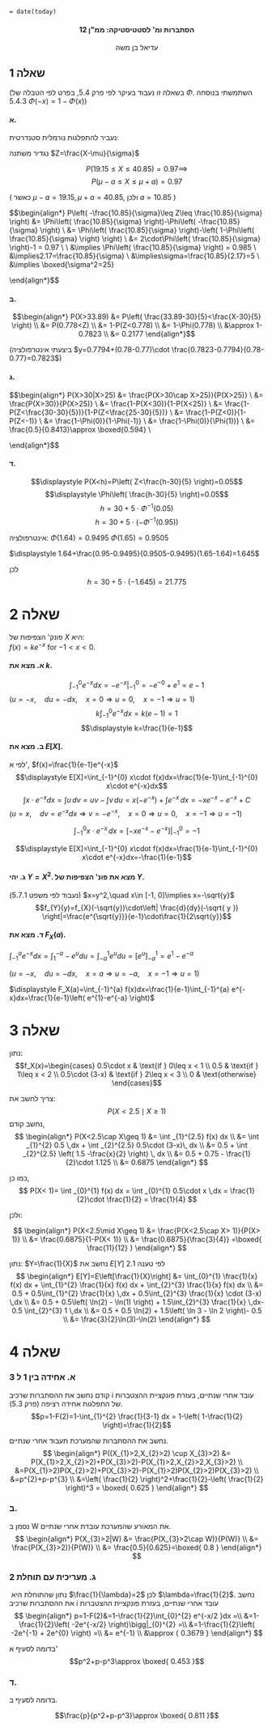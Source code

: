 `= date(today)`
<h4 style="text-align: center;">הסתברות ומ' לסטטיסטיקה: ממ"ן 12</h4>
<p style="text-align: center;">עדיאל בן משה</p>

## שאלה 1

(בשאלה זו נעבוד בעיקר לפי פרק 5.4, בפרט לפי הטבלה של $\Phi$. השתמשתי בנוסחה 5.4.3 $\Phi(-x)=1-\Phi(x)$)
#### א.

נעביר להתפלגות נורמלית סטנדרטית:

נגדיר משתנה $Z=\frac{X-\mu}{\sigma}$

$$P(19.15\leq X\leq 40.85)=0.97\implies$$
$$P(\mu-a\leq X\leq \mu+a)=0.97$$

( כאשר $\mu-a=19.15,\mu+a=40.85$, ולכן $a=10.85$ )

$$\begin{align*}
P\left( -\frac{10.85}{\sigma}\leq Z\leq \frac{10.85}{\sigma} \right) &= \Phi\left( \frac{10.85}{\sigma} \right)-\Phi\left( -\frac{10.85}{\sigma} \right) \\
  &= \Phi\left( \frac{10.85}{\sigma} \right)-\left( 1-\Phi\left( \frac{10.85}{\sigma} \right) \right) \\
  &= 2\cdot\Phi\left( \frac{10.85}{\sigma} \right)-1 = 0.97 \\
  \\
&\implies \Phi\left( \frac{10.85}{\sigma} \right)  = 0.985 \\ 
&\implies2.17=\frac{10.85}{\sigma} \\
&\implies\sigma=\frac{10.85}{2.17}=5 \\
&\implies \boxed{\sigma^2=25}

\end{align*}$$ 
#### ב.

$$\begin{align*}
P(X>33.89) &= P\left( \frac{33.89-30}{5}<\frac{X-30}{5} \right) \\
&= P(0.778<Z) \\
&= 1-P(Z<0.778) \\
&= 1-\Phi(0.778) \\
&\approx 1-0.7823 \\
&= 0.2177
\end{align*}$$

(ביצעתי אינטרפולציה $y=0.7794+(0.78-0.77)\cdot \frac{0.7823-0.7794}{0.78-0.77}=0.7823$)
#### ג.

$$\begin{align*}
P(X>30|X>25) &= \frac{P(X>30\cap X>25)}{P(X>25)} \\
&= \frac{P(X>30)}{P(X>25)} \\
&= \frac{1-P(X<30)}{1-P(X<25)} \\
&= \frac{1-P(Z<\frac{30-30}{5})}{1-P(Z<\frac{25-30}{5})} \\
&= \frac{1-P(Z<0)}{1-P(Z<-1)} \\
&= \frac{1-\Phi(0)}{1-\Phi(-1)} \\
&= \frac{1-\Phi(0)}{\Phi(1))} \\
&= \frac{0.5}{0.8413}\approx \boxed{0.594} \\

\end{align*}$$

#### ד.
$$\displaystyle P(X<h)=P\left( Z<\frac{h-30}{5} \right)=0.05$$
$$\displaystyle \Phi\left( \frac{h-30}{5} \right)=0.05$$
$$\displaystyle h=30+5\cdot \Phi^{-1}(0.05)$$
$$\displaystyle h=30+5\cdot (-\Phi^{-1}(0.95))$$

אינטרפולציה:
$\Phi(1.64)=0.9495$
$\Phi(1.65)=0.9505$

$\displaystyle 1.64+\frac{0.95-0.9495}{0.9505-0.9495}(1.65-1.64)=1.645$ 

לכן
$$\displaystyle h=30+5\cdot (-1.645)=21.775$$


<div class="page-break"></div>

# שאלה 2
פונק' הצפיפות של $X$ היא:   
$f(x)=ke^{-x}$ for $-1<x<0$.
#### א. מצא את $k$.

$$\displaystyle \int_{-1}^{0} e^{-x}dx=-e^{-x}\bigg|_{-1}^{0}=-e^{-0}+e^{1}=e-1$$ ($u=-x,\quad  du=-dx,\quad x=0\Rightarrow u=0,\quad x=-1\Rightarrow u=1$) 
$$\displaystyle k\int_{-1}^{0} e^{-x}dx=k(e-1)=1$$
$$\displaystyle k=\frac{1}{e-1}$$ 
#### ב. מצא את $E[X]$.
לפי א', $f(x)=\frac{1}{e-1}e^{-x}$ 
$$\displaystyle E[X]=\int_{-1}^{0} x\cdot f(x)dx=\frac{1}{e-1}\int_{-1}^{0} x\cdot e^{-x}dx$$
$$\displaystyle\int x\cdot e^{-x}dx=\int u\,dv=uv-\int v \, du =x(-e^{-x})+\int e^{-x} \, dx=-xe^{-x}- e^{-x}+C $$
($u=x,\quad  dv=e^{-x}dx\Rightarrow v=-e^{-x},\quad x=0\Rightarrow u=0,\quad x=-1\Rightarrow u=-1$) 

$$\displaystyle\int_{-1}^{0} x\cdot e^{-x} \, dx=[-xe^{-x}- e^{-x}]\bigg|^{0}_{-1}=-1$$

$$\displaystyle E[X]=\int_{-1}^{0} x\cdot f(x)dx=\frac{1}{e-1}\int_{-1}^{0} x\cdot e^{-x}dx=-\frac{1}{e-1}$$

#### ג. יהי $Y=X^2$. מצא את פונ' הצפיפות של $Y$. 
(נעבוד לפי משפט 5.7.1)
$x=y^2,\quad x\in [-1, 0]\implies  x=-\sqrt{y}$ 
$$f_{Y}(y)=f_{X}(-\sqrt{y})\cdot\left| \frac{d}{dy}(-\sqrt{ y })  \right|=\frac{e^{\sqrt{y}}}{e-1}\cdot\frac{1}{2\sqrt{y}}$$   
#### ד. מצא את $F_X(a)$.  


$\displaystyle\int_{-1}^{a} e^{-x}dx=\int_{1}^{-a} -e^{u}du=\int_{-a}^{1} e^{u}du=\left[ e^{u} \right]_{-a}^{1} = e^{1}-e^{-a}$ 

($u=-x,\quad du=-dx,\quad x=a\Rightarrow u=-a,\quad x=-1\Rightarrow u=1$) 

$\displaystyle F_X(a)=\int_{-1}^{a} f(x)dx=\frac{1}{e-1}\int_{-1}^{a} e^{-x}dx=\frac{1}{e-1}\left( e^{1}-e^{-a} \right)$ 

<div class="page-break"></div>

# שאלה 3

נתון:
$$f_X(x)=\begin{cases} 0.5\cdot x & \text{if } 0\leq x < 1 \\ 0.5 & \text{if } 1\leq x < 2 \\ 0.5\cdot (3-x) & \text{if } 2\leq x < 3 \\ 0 & \text{otherwise} \end{cases}$$

צריך לחשב את:
$$P(X<2.5\mid X\geq 1)$$
נחשב קודם,
$$
\begin{align*}
P(X<2.5\cap X\geq 1) 
&= \int _{1}^{2.5} f(x) dx \\
&= \int _{1}^{2} 0.5  \,dx + \int _{2}^{2.5} 0.5\cdot (3-x)\, dx \\
&=  0.5  + \int _{2}^{2.5} \left( 1.5 -\frac{x}{2} \right) \, dx \\
&=  0.5  + 0.75 - \frac{1}{2}\cdot 1.125 \\
&= 0.6875
\end{align*}
$$

כמו כן, 
$$
P(X< 1)= \int _{0}^{1} f(x) dx = \int _{0}^{1} 0.5\cdot x \,dx = \frac{1}{2}\cdot \frac{1}{2} = \frac{1}{4}
$$

ולכן:

$$
\begin{align*}
P(X<2.5\mid X\geq 1)
&= \frac{P(X<2.5\cap X> 1)}{P(X> 1)} \\
&= \frac{0.6875}{1-P(X< 1)} \\
&= \frac{0.6875}{\frac{3}{4}} =\boxed{ \frac{11}{12} }
\end{align*} 
$$

נתון:  $Y=\frac{1}{X}$
נחשב את $E[Y]$
לפי טענה 2.1
$$
\begin{align*}
E[Y]=E\left[\frac{1}{X}\right]
&= \int_{0}^{1} \frac{1}{x} f(x) dx + \int_{1}^{2} \frac{1}{x} f(x) dx + \int_{2}^{3} \frac{1}{x} f(x) dx \\
&= 0.5 + 0.5\int_{1}^{2} \frac{1}{x}  \,dx + 0.5\int_{2}^{3} \frac{1}{x} \cdot (3-x) \,dx \\
&= 0.5 + 0.5\left( \ln(2) - \ln(1) \right) + 1.5\int_{2}^{3}  \frac{1}{x}  \,dx- 0.5 \int_{2}^{3}  1  \,dx \\
&= 0.5 + 0.5 \ln(2)  + 1.5\left( \ln 3 - \ln 2 \right)- 0.5  \\
&= \frac{3}{2}\ln(3)-\ln(2)  
\end{align*} 
$$


<div class="page-break"></div>

# שאלה 4

### א. אחידה בין 1 ל 3

קודם נחשב את ההסתברות שרכיב i עובד אחרי שנתיים, בעזרת פונקציית ההצטברות של התפלגות אחידה רציפה (פרק 5.3).
$$p=1-F(2)=1-\int_{1}^{2} \frac{1}{3-1} dx = 1-\left( 1-\frac{1}{2} \right)=\frac{1}{2}$$

נחשב את ההסתברות שהמערכת תעבוד אחרי שנתיים.
$$
\begin{align*} 
P((X_{1}>2,X_{2}>2) \cup X_{3}>2) &= P(X_{1}>2,X_{2}>2)+P(X_{3}>2)-P(X_{1}>2,X_{2}>2,X_{3}>2) \\
&=P(X_{1}>2)P(X_{2}>2)+P(X_{3}>2)-P(X_{1}>2)P(X_{2}>2)P(X_{3}>2) \\
&=p^{2}+p-p^{3} \\ 
&=\left( \frac{1}{2} \right)^2+\frac{1}{2}-\left( \frac{1}{2} \right)^3 = \boxed{ 0.625 }
\end{align*} 
$$
### ב.
נסמן ב W את המאורע שהמערכת עובדת אחרי שנתיים.
$$
\begin{align*} 
P(X_{3}>2|W) &= \frac{P(X_{3}>2\cap W)}{P(W)} \\
&= \frac{P(X_{3}>2)}{P(W)} \\
&= \frac{0.5}{0.625}=\boxed{ 0.8 }
\end{align*} 
$$
### ג. מעריכית עם תוחלת 2

 נתון שהתוחלת היא $\frac{1}{\lambda}=2$  לכן $\lambda=\frac{1}{2}$. נחשב את ההסתברות שרכיב i עובד אחרי שנתיים, בעזרת פונקציית ההצטברות
$$
\begin{align*}
p=1-F(2)&=1-\frac{1}{2}\int_{0}^{2} e^{-x/2 }dx =\\
&=1-\frac{1}{2}\left( -2e^{-x/2} \right)\bigg|_{0}^{2} =\\
&=1-\frac{1}{2}\left( -2e^{-1} + 2e^{0} \right) =\\
&=  e^{-1} \\
&\approx { 0.3679 }
\end{align*}
$$

בדומה לסעיף א'
$$p^2+p-p^3\approx \boxed{ 0.453 }$$

### ד.
בדומה לסעיף ב.

$$\frac{p}{p^2+p-p^3}\approx \boxed{ 0.811 }$$


